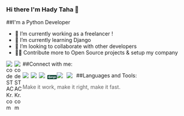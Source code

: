 ### Hi there  I'm Hady Taha 👋


##I'm a Python Developer

- 🔭 I’m currently working as a freelancer !
- 🌱 I’m currently learning Django
- 👯 I’m looking to collaborate with other developers
- 🐱‍👓 Contribute more to Open Source projects & setup my company

##Connect with me:
[<img align="left" alt="codeSTACKr.com" width="22px" src="https://www.flaticon.com/svg/static/icons/svg/145/145812.svg"/>](https://twitter.com/HadyTaha77)
[<img align="left" alt="codeSTACKr.com" width="22px" src="https://www.flaticon.com/svg/static/icons/svg/2111/2111463.svg"/>](https://www.instagram.com/haditaha__/)


##Languages and Tools:
[<img align="left"  width="22px" src="https://www.flaticon.com/svg/static/icons/svg/919/919827.svg"/>]()
[<img align="left"  width="22px" src="https://www.flaticon.com/svg/static/icons/svg/919/919826.svg"/>]()
[<img align="left"  width="22px" src="https://www.flaticon.com/svg/static/icons/svg/919/919826.svg"/>]()
[<img align="left"  width="26px" src="https://github.com/devicons/devicon/blob/master/icons/django/django-original.svg" />]()
[<img align="left"  width="26px" src="https://www.flaticon.com/svg/static/icons/svg/919/919852.svg" />]()
[<img align="left"  width="26px" src="https://www.flaticon.com/svg/static/icons/svg/919/919836.svg" />]() 


>Make it work, make it right, make it fast.
